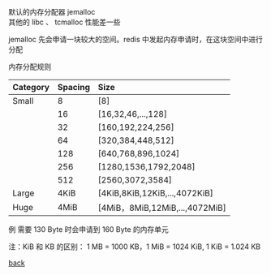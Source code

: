 默认的内存分配器 jemalloc  
其他的 libc 、 tcmalloc 性能差一些  

jemalloc 先会申请一块较大的空间。redis 中发起内存申请时，在这块空间中进行分配  

内存分配规则  

| Category | Spacing | Size |
| :- | :- | :- |
| Small | 8 | \[8\] |
| | 16 | \[16,32,46,...,128\] |
| | 32 | \[160,192,224,256\] |
| | 64 | \[320,384,448,512\] |
| | 128 | \[640,768,896,1024\] |
| | 256 | \[1280,1536,1792,2048\] |
| | 512 | \[2560,3072,3584\] |
| Large | 4KiB | \[4KiB,8KiB,12KiB,...,4072KiB\] |
| Huge | 4MiB | \[4MiB，8MiB,12MiB,...,4072MiB\] |

例 需要 130 Byte 时会申请到 160 Byte 的内存单元  

注：KiB 和 KB 的区别： 1 MB = 1000 KB，1 MiB = 1024 KiB, 1 KiB = 1.024 KB  

[back](../11.md)  